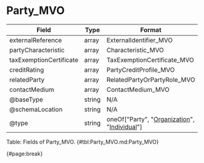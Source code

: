<!--
    ATTENTION: This file was generated via gradle!
               Do NOT manually edit this file! Any such changes will be overwritten!
-->

# Party_MVO

| Field | Type | Format | Required |
| ------- | ------- | ------- | --- |
| externalReference | array | ExternalIdentifier_MVO | No |
| partyCharacteristic | array | Characteristic_MVO | No |
| taxExemptionCertificate | array | TaxExemptionCertificate_MVO | No |
| creditRating | array | PartyCreditProfile_MVO | No |
| relatedParty | array | RelatedPartyOrPartyRole_MVO | No |
| contactMedium | array | ContactMedium_MVO | No |
| @baseType | string | N/A | No |
| @schemaLocation | string | N/A | No |
| @type | string | oneOf["Party", "[Organization](#organization_mvo)", "[Individual](#individual_mvo)"] | Yes |

Table: Fields of Party_MVO. {#tbl:Party_MVO.md:Party_MVO}

{#page:break}
